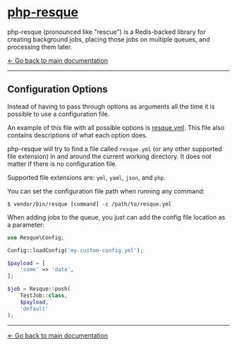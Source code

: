 # [php-resque](https://github.com/mjphaynes/php-resque)

php-resque (pronounced like "rescue") is a Redis-backed library for creating
background jobs, placing those jobs on multiple queues, and processing them later.

[← Go back to main documentation](https://github.com/mjphaynes/php-resque)

---

## Configuration Options

Instead of having to pass through options as arguments all the time it is possible to use
a configuration file.

An example of this file with all possible options is [resque.yml](../resque.yml).
This file also contains descriptions of what each option does.

php-resque will try to find a file called `resque.yml` (or any other supported file extension) in and around the current working directory.
It does not matter if there is no configuration file.

Supported file extensions are: `yml`, `yaml`, `json`, and `php`.

You can set the configuration file path when running any command:

    $ vendor/bin/resque [command] -c /path/to/resque.yml

When adding jobs to the queue, you just can add the config file location as a parameter:

```php
use Resque\Config;

Config::loadConfig('my-custom-config.yml');

$payload = [
    'some' => 'data',
];

$job = Resque::push(
    TestJob::class,
    $payload,
    'default'
);
```

---

[← Go back to main documentation](https://github.com/mjphaynes/php-resque)
